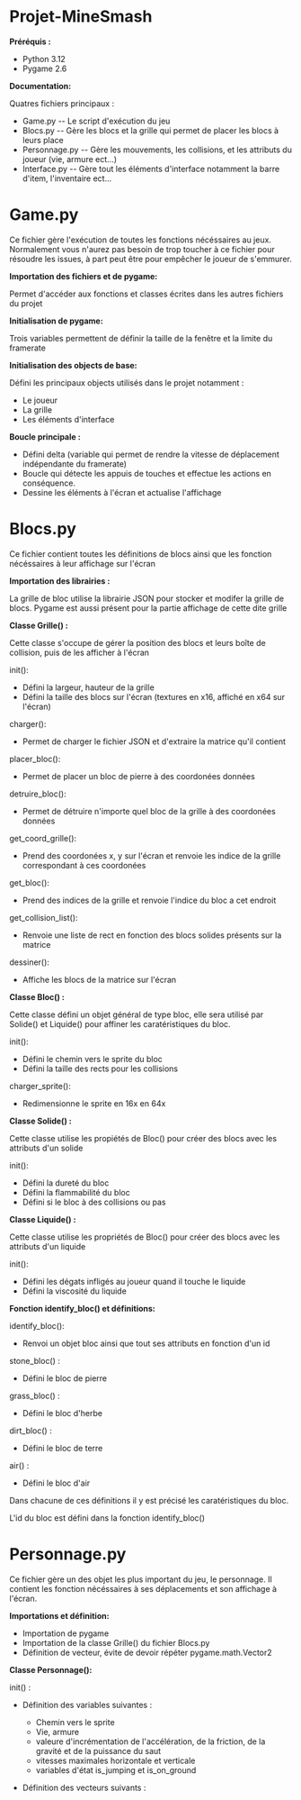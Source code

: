 # Projet-MineSmash

**Préréquis :**

  - Python 3.12
  - Pygame 2.6

**Documentation:**

  Quatres fichiers principaux :
  
  - Game.py -- Le script d'exécution du jeu
  - Blocs.py -- Gère les blocs et la grille qui permet de placer les blocs à leurs place
  - Personnage.py -- Gère les mouvements, les collisions, et les attributs du joueur (vie, armure ect...)
  - Interface.py -- Gère tout les éléments d'interface notamment la barre d'item, l'inventaire ect...

# Game.py

Ce fichier gère l'exécution de toutes les fonctions nécéssaires au jeux. Normalement vous n'aurez pas besoin de trop toucher à ce fichier pour résoudre les issues, à part peut être pour empêcher le joueur de s'emmurer.

  **Importation des fichiers et de pygame:**
  
  Permet d'accéder aux fonctions et classes écrites dans les autres fichiers du projet
    
  **Initialisation de pygame:**

  Trois variables permettent de définir la taille de la fenêtre et la limite du framerate

  **Initialisation des objects de base:**

  Défini les principaux objects utilisés dans le projet notamment :

  - Le joueur
  - La grille 
  - Les éléments d'interface

  **Boucle principale :**

  - Défini delta (variable qui permet de rendre la vitesse de déplacement indépendante du framerate)
  - Boucle qui détecte les appuis de touches et effectue les actions en conséquence.
  - Dessine les éléments à l'écran et actualise l'affichage

# Blocs.py

Ce fichier contient toutes les définitions de blocs ainsi que les fonction nécéssaires à leur affichage sur l'écran

  **Importation des librairies :**
  
  La grille de bloc utilise la librairie JSON pour stocker et modifer la grille de blocs.
  Pygame est aussi présent pour la partie affichage de cette dite grille

  **Classe Grille() :**
  
  Cette classe s'occupe de gérer la position des blocs et leurs boîte de collision, puis de les afficher à l'écran
  
  init():
  - Défini la largeur, hauteur de la grille
  - Défini la taille des blocs sur l'écran (textures en x16, affiché en x64 sur l'écran)

  charger():
  - Permet de charger le fichier JSON et d'extraire la matrice qu'il contient

  placer_bloc():
  - Permet de placer un bloc de pierre à des coordonées données

  detruire_bloc():
  - Permet de détruire n'importe quel bloc de la grille à des coordonées données

  get_coord_grille():
  - Prend des coordonées x, y sur l'écran et renvoie les indice de la grille correspondant à ces coordonées

  get_bloc():
  - Prend des indices de la grille et renvoie l'indice du bloc a cet endroit

  get_collision_list():
  - Renvoie une liste de rect en fonction des blocs solides présents sur la matrice

  dessiner():
  - Affiche les blocs de la matrice sur l'écran 

  **Classe Bloc() :**

  Cette classe défini un objet général de type bloc, elle sera utilisé par Solide() et Liquide() pour affiner les caratéristiques du bloc.

  init():
  - Défini le chemin vers le sprite du bloc
  - Défini la taille des rects pour les collisions

  charger_sprite():
  - Redimensionne le sprite en 16x en 64x

  **Classe Solide() :**
  
  Cette classe utilise les propiétés de Bloc() pour créer des blocs avec les attributs d'un solide

  init():
  - Défini la dureté du bloc
  - Défini la flammabilité du bloc
  - Défini si le bloc à des collisions ou pas

  **Classe Liquide() :**
  
  Cette classe utilise les propriétés de Bloc() pour créer des blocs avec les attributs d'un liquide

  init():
  - Défini les dégats infligés au joueur quand il touche le liquide
  - Défini la viscosité du liquide

  **Fonction identify_bloc() et définitions:**

  identify_bloc():
  - Renvoi un objet bloc ainsi que tout ses attributs en fonction d'un id

  stone_bloc() :
  - Défini le bloc de pierre
    
  grass_bloc() :
  - Défini le bloc d'herbe

  dirt_bloc() :
  - Défini le bloc de terre

  air() :
  - Défini le bloc d'air

  Dans chacune de ces définitions il y est précisé les caratéristiques du bloc.
  
  L'id du bloc est défini dans la fonction identify_bloc()

# Personnage.py

Ce fichier gère un des objet les plus important du jeu, le personnage. 
Il contient les fonction nécéssaires à ses déplacements et son affichage à l'écran.

  **Importations et définition:**
  - Importation de pygame
  - Importation de la classe Grille() du fichier Blocs.py
  - Définition de vecteur, évite de devoir répéter pygame.math.Vector2

  **Classe Personnage():**

  init() :
  - Définition des variables suivantes :
      - Chemin vers le sprite
      - Vie, armure
      - valeure d'incrémentation de l'accélération, de la friction, de la gravité et de la puissance du saut
      - vitesses maximales horizontale et verticale
      - variables d'état is_jumping et is_on_ground

  - Définition des vecteurs suivants :


